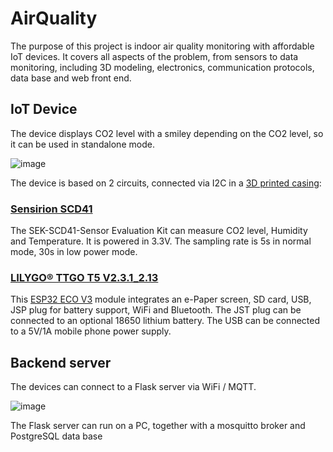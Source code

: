 # AirQuality

The purpose of this project is indoor air quality monitoring with affordable IoT devices. It covers all aspects of the problem, from sensors to data monitoring, including 3D modeling, electronics, communication protocols, data base and web front end.

## IoT Device

The device displays CO2 level with a smiley depending on the CO2 level, so it can be used in standalone mode.

![image](https://user-images.githubusercontent.com/20434204/156890097-6f668abd-a406-48f5-88e0-f4490e710f5c.png)

The device is based on 2 circuits, connected via I2C in a [3D printed casing](https://github.com/ChristopheLaurent/AirQuality/tree/main/Model3D):
### [Sensirion SCD41](https://developer.sensirion.com/sensirion-products/scd4x-co2-sensors/)
The SEK-SCD41-Sensor Evaluation Kit can measure CO2 level, Humidity and Temperature. It is powered in 3.3V. The sampling rate is 5s in normal mode, 30s in low power mode.
### [LILYGO® TTGO T5 V2.3.1_2.13](http://www.lilygo.cn/prod_view.aspx?TypeId=50061&Id=1393&FId=t3:50061:3) 
This [ESP32 ECO V3](https://www.espressif.com/sites/default/files/documentation/ESP32_ECO_V3_User_Guide__EN.pdf) module integrates an e-Paper screen, SD card, USB, JSP plug for battery support, WiFi and Bluetooth. The JST plug can be connected to an optional 18650 lithium battery. The USB can be connected to a 5V/1A mobile phone power supply.

## Backend server

The devices can connect to a Flask server via WiFi / MQTT.

![image](https://user-images.githubusercontent.com/20434204/156892154-178326cb-2f74-429d-9aa1-47f284b16314.png)

The Flask server can run on a PC, together with a mosquitto broker and PostgreSQL data base
